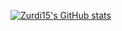 [![Zurdi15's GitHub stats](https://github-readme-stats.vercel.app/api?username=zurdi15&show_icons=true&transparent&show=reviews,prs_merged)](https://github.com/anuraghazra/github-readme-stats)

<!--
**zurdi15/zurdi15** is a ✨ _special_ ✨ repository because its `README.md` (this file) appears on your GitHub profile.

Here are some ideas to get you started:

- 🔭 I’m currently working on ...
- 🌱 I’m currently learning ...
- 👯 I’m looking to collaborate on ...
- 🤔 I’m looking for help with ...
- 💬 Ask me about ...
- 📫 How to reach me: ...
- 😄 Pronouns: ...
- ⚡ Fun fact: ...
-->

